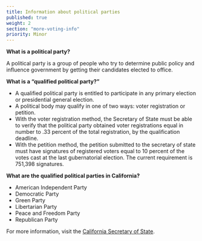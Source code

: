 ```yaml
---
title: Information about political parties
published: true
weight: 2
section: "more-voting-info"
priority: Minor
---
```

**What is a political party?**  

A political party is a group of people who try to determine public policy and influence government by getting their candidates elected to office.  

**What is a “qualified political party?”**  
- A qualified political party is entitled to participate in any primary election or presidential general election.  
- A political body may qualify in one of two ways: voter registration or petition.  
- With the voter registration method, the Secretary of State must be able to verify that the political party obtained voter registrations equal in number to .33 percent of the total registration, by the qualification deadline.  
- With the petition method, the petition submitted to the secretary of state must have signatures of registered voters equal to 10 percent of the votes cast at the last gubernatorial election. The current requirement is 751,398 signatures.  

**What are the qualified political parties in California?**  
- American Independent Party  
- Democratic Party  
- Green Party  
- Libertarian Party  
- Peace and Freedom Party  
- Republican Party  

For more information, visit the [California Secretary of State](http://www.sos.ca.gov/elections/political-parties/qualified-political-parties/).  
